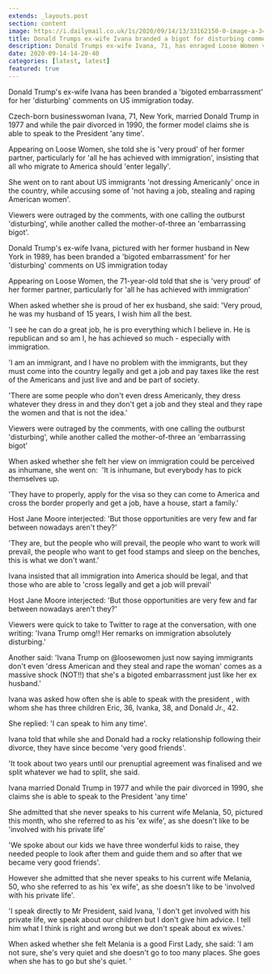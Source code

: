 ```yaml
---
extends: _layouts.post
section: content
image: https://i.dailymail.co.uk/1s/2020/09/14/13/33162150-0-image-a-34_1600088319862.jpg 
title: Donald Trumps ex-wife Ivana branded a bigot for disturbing comments on US immigration 
description: Donald Trumps ex-wife Ivana, 71, has enraged Loose Women viewers for her disturbing comments  claiming some US immigrants steal and rape American women on todays show. 
date: 2020-09-14-14-20-40 
categories: [latest, latest] 
featured: true 
--- 
```

Donald Trump's ex-wife Ivana has been branded a 'bigoted embarrassment' for her 'disturbing' comments on US immigration today. 

Czech-born businesswoman Ivana, 71, New York, married Donald Trump in 1977 and while the pair divorced in 1990, the former model claims she is able to speak to the President 'any time'. 

Appearing on Loose Women, she told she is 'very proud' of her former partner, particularly for 'all he has achieved with immigration', insisting that all who migrate to America should 'enter legally'. 

She went on to rant about US immigrants 'not dressing Americanly' once in the country, while accusing some of 'not having a job, stealing and raping American women'. 

Viewers were outraged by the comments, with one calling the outburst 'disturbing', while another called the mother-of-three an 'embarrassing bigot'.  

Donald Trump's ex-wife Ivana, pictured with her former husband in New York in 1989, has been branded a 'bigoted embarrassment' for her 'disturbing' comments on US immigration today

Appearing on Loose Women, the 71-year-old told that she is 'very proud' of her former partner, particularly for 'all he has achieved with immigration'

When asked whether she is proud of her ex husband, she said: 'Very proud, he was my husband of 15 years, I wish him all the best. 

'I see he can do a great job, he is pro everything which I believe in. He is republican and so am I, he has achieved so much - especially with immigration.

'I am an immigrant, and I have no problem with the immigrants, but they must come into the country legally and get a job and pay taxes like the rest of the Americans and just live and and be part of society.

'There are some people who don't even dress Americanly, they dress whatever they dress in and they don't get a job and they steal and they rape the women and that is not the idea.' 











Viewers were outraged by the comments, with one calling the outburst 'disturbing', while another called the mother-of-three an 'embarrassing bigot'

When asked whether she felt her view on immigration could be perceived as inhumane, she went on:  'It is inhumane, but everybody has to pick themselves up. 

'They have to properly, apply for the visa so they can come to America and cross the border properly and get a job, have a house, start a family.' 

Host Jane Moore interjected: 'But those opportunities are very few and far between nowadays aren't they?'

'They are, but the people who will prevail, the people who want to work will prevail, the people who want to get food stamps and sleep on the benches, this is what we don't want.' 

Ivana insisted that all immigration into America should be legal, and that those who are able to 'cross legally and get a job will prevail' 

Host Jane Moore interjected: 'But those opportunities are very few and far between nowadays aren't they?'

Viewers were quick to take to Twitter to rage at the conversation, with one writing: 'Ivana Trump omg!! Her remarks on immigration absolutely disturbing.'

Another said: 'Ivana Trump on @loosewomen just now saying immigrants don't even 'dress American and they steal and rape the woman' comes as a massive shock (NOT!!) that she's a bigoted embarrassment just like her ex husband.' 

Ivana was asked how often she is able to speak with the president , with whom she has three children Eric, 36, Ivanka, 38, and Donald Jr., 42. 

She replied: 'I can speak to him any time'.  

Ivana told that while she and Donald had a rocky relationship following their divorce, they have since become 'very good friends'. 

'It took about two years until our prenuptial agreement was finalised and we split whatever we had to split, she said. 

Ivana married Donald Trump in 1977 and while the pair divorced in 1990, she claims she is able to speak to the President 'any time'

She admitted that she never speaks to his current wife Melania, 50, pictured this month, who she referred to as his 'ex wife', as she doesn't like to be 'involved with his private life'

'We spoke about our kids we have three wonderful kids to raise, they needed people to look after them and guide them and so after that we became very good friends'. 

However she admitted that she never speaks to his current wife Melania, 50, who she referred to as his 'ex wife', as she doesn't like to be 'involved with his private life'. 

'I speak directly to Mr President, said Ivana, 'I don't get involved with his private life, we speak about our children but I don't give him advice. I tell him what I think is right and wrong but we don't speak about ex wives.' 

When asked whether she felt Melania is a good First Lady, she said: 'I am not sure, she's very quiet and she doesn't go to too many places. She goes when she has to go but she's quiet. ' 

